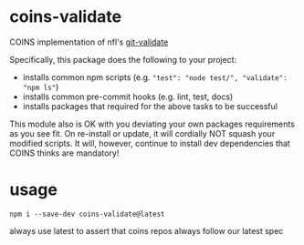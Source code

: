 # coins-validate

COINS implementation of nfl's [git-validate](https://github.com/nlf/git-validate)

Specifically, this package does the following to your project:
  - installs common npm scripts (e.g. `"test": "node test/", "validate": "npm ls"`)
  - installs common pre-commit hooks (e.g. lint, test, docs)
  - installs packages that required for the above tasks to be successful

This module also is OK with you deviating your own packages requirements as you see fit.  On re-install or update, it will cordially NOT squash your modified scripts.  It will, however, continue to install dev dependencies that COINS thinks are mandatory!

# usage

`npm i --save-dev coins-validate@latest`

always use latest to assert that coins repos always follow our latest spec
